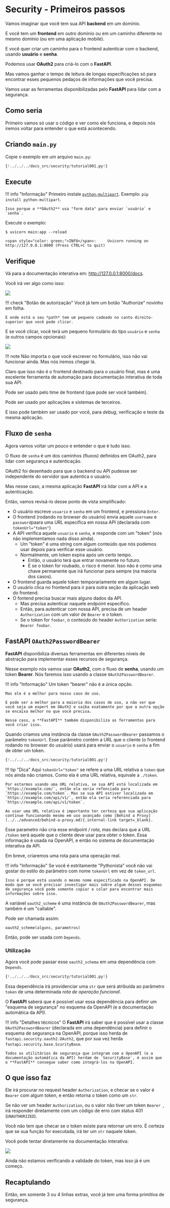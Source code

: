# Security - Primeiros passos

Vamos imaginar que você tem sua API **backend** em um domínio.

E você tem um **frontend** em outro domínio ou em um caminho diferente no mesmo domínio (ou em uma aplicação mobile).

E você quer criar um caminho para o frontend autenticar com o backend, usando **usuário** e **senha**.

Podemos usar **OAuth2** para criá-lo com o **FastAPI**.

Mas vamos ganhar o tempo de leitura de longas especificações só para encontrar esses pequenos pedaços de informações que você precisa.

Vamos usar as ferramentas disponibilizadas pelo **FastAPI** para lidar com a segurança.

## Como seria

Primeiro vamos só usar o código e ver como ele funciona, e depois nós iremos voltar para entender o que está acontecendo.

## Criando `main.py`

Copie o exemplo em um arquivo `main.py`:

```Python
{!../../../docs_src/security/tutorial001.py!}
```

## Execute

!!! info "Informação"
    Primeiro instale <a href="https://andrew-d.github.io/python-multipart/" class="external-link" target="_blank">`python-multipart`</a>.
    Exemplo: `pip install python-multipart`.

    Isso porque o **OAuth2** usa "form data" para enviar `usuário` e `senha`.

Execute o exemplo:

<div class="termy">

```console
$ uvicorn main:app --reload

<span style="color: green;">INFO</span>:     Uvicorn running on http://127.0.0.1:8000 (Press CTRL+C to quit)
```

</div>

## Verifique

Vá para a documentação interativa em: <a href="http://127.0.0.1:8000/docs" class="external-link" target="_blank">http://127.0.0.1:8000/docs</a>.

Você irá ver algo como isso:

<img src="/img/tutorial/security/image01.png">

!!! check "Botão de autorização"
    Você já tem um botão "Authorize" novinho em folha.

    E onde está o seu *path* tem um pequeno cadeado no canto direito-superior que você pode clicar.

E se você clicar, você terá um pequeno formulário do tipo `usuário` e `senha` (e outros campos opcionais):

<img src="/img/tutorial/security/image02.png">

!!! note
    Não importa o que você escrever no formulário, isso não vai funcionar ainda. Mas nós iremos chegar lá.

Claro que isso não é o frontend destinado para o usuário final, mas é uma excelente ferramenta de automação para documentação interativa de toda sua API.

Pode ser usado pelo time de frontend (que pode ser você também).

Pode ser usado por aplicações e sistemas de terceiros.

E isso pode também ser usado por você, para _debug_, verificação e teste da mesma aplicação.

## Fluxo de `senha`

Agora vamos voltar um pouco e entender o que é tudo isso.

O fluxo de `senha` é um dos caminhos (fluxos) definidos em OAuth2, para lidar com segurança e autenticação.

OAuth2 foi desenhado para que o backend ou API pudesse ser independente do servidor que autentica o usuário.

Mas nesse caso, a mesma aplicação **FastAPI** irá lidar com a API e a autenticação.

Então, vamos revisá-lo desse ponto de vista simplificado:
* O usuário escreve `usuario` e `senha` em um frontend, e pressiona `Enter`.
* O frontend (rodando no browser do usuário) envia aquele `username` e `password`paara uma URL específica em nossa API (declarada com `tokenUrl="token"`)
* A API verifica aquele `usuario` e `senha`, e responde com um "token" (nós não implementamos nada disso ainda).
    * Um "token" é uma string com algum conteúdo que nós podemos usar depois para verificar esse usuário.
    * Normalmente, um token expira após um certo tempo.
        * Então, o usuário terá que entrar novamente no futuro.
        * E se o token for roubado, o risco é menor. Isso não é como uma chave permanente que irá funcionar para sempre (na maioria dos casos).
* O frontend guarda aquele token temporariamente em algum lugar.
* O usuário clica no frontend para ir para outra seção da aplicação web do frontend.
* O fontend precisa buscar mais alguns dados da API.
    * Mas precisa autenticar naquele endpoint específico.
    * Então, para autenticar com nossa API, precisa de um header `Authorization` com um valor de `Bearer` e o token.
    * Se o token for `foobar`, o conteúdo do header `Authorization` seria: `Bearer foobar`.

## **FastAPI** `OAuth2PasswordBearer`

**FastAPI** disponibiliza diversas ferramentas em diferentes níveis de abstração para implementar esses recursos de segurança.

Nesse exemplo nós vamos usar **OAuth2**, com o fluxo de **senha**, usando um token **Bearer**. Nós faremos isso usando a classe `OAuth2PasswordBearer`.

!!! info "Informação"
    Um token "bearer" não é a única opção.

    Mas ele é a melhor para nosso caso de uso.

    E pode ser a melhor para a maioria dos casos de uso, a não ser que você seja um expert em OAuth2 e saiba exatamente por que a outra opção se encaixa melhor no que você precisa.

    Nesse caso, o **FastAPI** também disponibiliza as ferramentas para você criar isso.

Quando criamos uma instância da classe `OAuth2PasswordBearer` passamos o parâmetro `tokenUrl`. Esse parâmetro contém a URL que o cliente (o frontend rodando no browser do usuário) usará para enviar o `usuario` e `senha`  a fim de obter um token.

```Python hl_lines="6"
{!../../../docs_src/security/tutorial001.py!}
```

!!! tip "Dica"
    Aqui `tokenUrl="token"` se refere a uma URL relativa a `token` que nós ainda não criamos. Como ela é uma URL relativa, equivale a `./token`.

    Por estarmos usando uma URL relativa, se sua API está localizada em `https://example.com/`, então ela seria refenciada para `https://example.com/token`. Mas se sua API estiver localizada em `https://example.com/api/v1/`, então ela seria referenciada para `https://example.com/api/v1/token`.

    Ao usar uma URL relativa é importante ter certeza que sua aplicação continue funcionando mesmo em uso avançado como [Behind a Proxy](../../advanced/behind-a-proxy.md){.internal-link target=_blank}.

Esse parametro não cria esse endpoint / *rota*, mas declara que a URL `/token` será aquele que o cliente deve usar para obter o token. Essa informação é usada na OpenAPI, e então no sistema de documentação interativa da API.

Em breve, criaremos uma rota para uma operação real.

!!! info "Informação"
    Se você é estritamente "Pythonista" você não vai gostar do estilo do parâmetro com nome `tokenUrl` em vez de `token_url`.

    Isso é porque está usando o mesmo nome especificado na OpenAPI. De modo que se você precisar investigar mais sobre algum desses esquemas de segurança você pode somente copiar e colar para encontrar mais informações sobre isso.

A variável `oauth2_scheme` é uma instância de `OAuth2PasswordBearer`, mas também é um "callable".

Pode ser chamada assim:

```Python
oauth2_scheme(alguns, parametros)
```

Então, pode ser usada com `Depends`.

### Utilização

Agora você pode passar esse `oauth2_schema` em uma dependência com `Depends`.

```Python hl_lines="10"
{!../../../docs_src/security/tutorial001.py!}
```

Essa dependência irá providenciar uma `str` que será atribuída ao parâmetro `token` de uma determinada *rota de operação funcional*.

O **FastAPI** saberá que é possível usar essa dependência para definir um "esquema de segurança" no esquema da OpenAPI (e a documentação automática da API).

!!! info "Detalhes técnicos"
    O **FastAPI** irá saber que é possível usar a classe `OAuth2PasswordBearer` (declarada em uma dependência) para definir o esquema de segurança na OpenAPI, porque isso herda de `fastapi.security.oauth2.OAuth2`, que por sua vez herda `fastapi.security.base.ScurityBase`.

    Todos os utilitários de segurança que integram com a OpenAPI (e a documentação automática da API) herdam de `SecurityBase`, é assim que o **FastAPI** consegue saber como integrá-los na OpenAPI.
## O que isso faz

Ele irá procurar no request header `Authorization`,  e checar se o valor é `Bearer` com algum token, e então retorna o token como um `str`.

Se não ver um header `Authorization`, ou o valor não tiver um token `Bearer `, irá responder diretamente com um código de erro com status 401 (`UNAUTHORIZED`).

Você não tem que checar se o token existe para retornar um erro. É certeza que se sua função for executada, irá ter um `str` naquele token.

Você pode tentar diretamente na documentação interativa:

<img src="/img/tutorial/security/image03.png">

Ainda não estamos verificando a validade do token, mas isso já é um começo.

## Recaptulando

Então, em somente 3 ou 4 linhas extras, você já tem uma forma primitiva de segurança.
